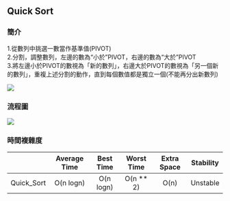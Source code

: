 ## Quick Sort
### 簡介
1.從數列中挑選一數當作基準值(PIVOT)</br>2.分割，調整數列，左邊的數為“小於”PIVOT，右邊的數為“大於”PIVOT</br>3.將左邊小於PIVOT的數視為「新的數列」，右邊大於PIVOT的數視為「另一個新的數列」，重複上述分割的動作，直到每個數值都是獨立一個(不能再分出新數列)

![](https://github.com/ching-wen123/ching-wen/blob/master/f1-2.png)

### 流程圖
![](https://github.com/ching-wen123/ching-wen/blob/master/HW1/quick_sort%E6%B5%81%E7%A8%8B%E5%9C%96.png)

### 時間複雜度
|              |Average Time   |Best Time         |Worst Time          |Extra Space        |Stability          |
|--------------|:-------------:|:----------------:|:------------------:|:-----------------:|:-----------------:|      
|Quick_Sort    |O(n logn)      |O(n logn)         |O(n ** 2)           |O(n)               |Unstable           |  



